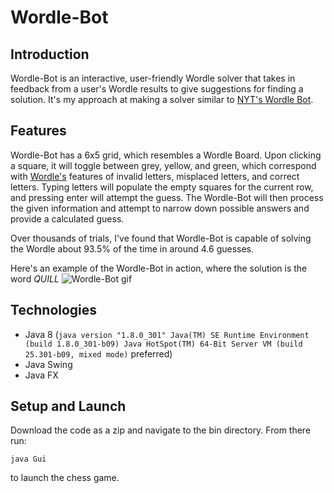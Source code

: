 # Wordle-Bot
## Introduction
Wordle-Bot is an interactive, user-friendly Wordle solver that takes in feedback from a user's Wordle results to give suggestions for finding a solution. It's my approach at making a solver similar to [NYT's Wordle Bot](https://www.nytimes.com/interactive/2022/upshot/wordle-bot.html).

## Features
Wordle-Bot has a 6x5 grid, which resembles a Wordle Board. Upon clicking a square, it will toggle between grey, yellow, and green, which correspond with [Wordle's](https://www.nytimes.com/games/wordle/index.html) features of invalid letters, misplaced letters, and correct letters. Typing letters will populate the empty squares for the current row, and pressing enter will attempt the guess. The Wordle-Bot will then process the given information and attempt to narrow down possible answers and provide a calculated guess.

Over thousands of trials, I've found that Wordle-Bot is capable of solving the Wordle about 93.5% of the time in around 4.6 guesses.

Here's an example of the Wordle-Bot in action, where the solution is the word *QUILL*
![Wordle-Bot gif](https://user-images.githubusercontent.com/66751933/179063820-62961906-1d3e-4c1b-b89f-4d05985a15b3.gif)

## Technologies
* Java 8 (```java version "1.8.0_301"
Java(TM) SE Runtime Environment (build 1.8.0_301-b09)
Java HotSpot(TM) 64-Bit Server VM (build 25.301-b09, mixed mode)``` preferred)
* Java Swing
* Java FX

## Setup and Launch
Download the code as a zip and navigate to the bin directory. From there run:

```java Gui``` 

to launch the chess game.
